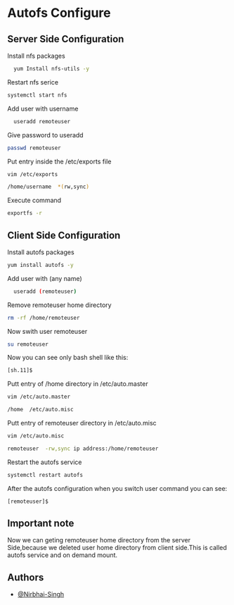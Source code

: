 
# Autofs Configure




## Server Side Configuration

Install nfs packages

```bash
  yum Install nfs-utils -y
```
Restart nfs serice

```bash
systemctl start nfs
```
Add user with username

```bash
  useradd remoteuser
```
Give password to useradd

```bash
passwd remoteuser
```
Put entry inside the /etc/exports file

```bash
vim /etc/exports

/home/username  *(rw,sync)
```
Execute command 

```bash
exportfs -r
```
## Client Side Configuration

Install autofs packages

```bash
yum install autofs -y
```
Add user with (any name)

```bash
  useradd (remoteuser)
```

Remove remoteuser home directory

```bash
rm -rf /home/remoteuser
```
Now swith user remoteuser

```bash
su remoteuser
```
Now you can see only bash shell like this:

```bash
[sh.11]$
```
Putt entry of /home directory in /etc/auto.master

```bash
vim /etc/auto.master

/home  /etc/auto.misc
```
Putt entry of remoteuser directory in /etc/auto.misc

```bash
vim /etc/auto.misc

remoteuser  -rw,sync ip address:/home/remoteuser
```
Restart the autofs service

```bash
systemctl restart autofs
```
After the autofs configuration when you switch user command you can see:

```bash
[remoteuser]$
```

## Important note

Now we can geting remoteuser home directory from the server Side,because we deleted user home directory from client side.This is called autofs service and on demand mount.


## Authors

- [@Nirbhai-Singh](https://www.github.com/octokatherine)

